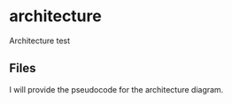 # architecture
Architecture test

## Files

I will provide the pseudocode for the architecture diagram.